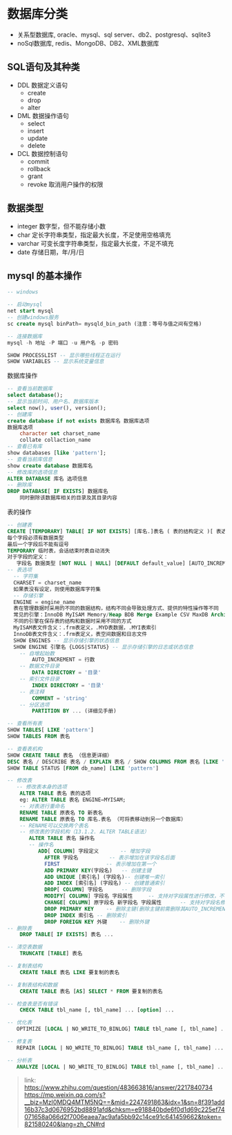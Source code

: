 # 数据库分类

- 关系型数据库, oracle、mysql、sql server、db2、postgresql、sqlite3
- noSql数据库, redis、MongoDB、DB2、XML数据库

## SQL语句及其种类

- DDL 数据定义语句
  - create
  - drop
  - alter
- DML 数据操作语句
  - select
  - insert
  - update
  - delete
- DCL 数据控制语句
  - commit
  - rollback
  - grant
  - revoke  取消用户操作的权限

## 数据类型

- integer  数字型，但不能存储小数
- char  定长字符串类型，指定最大长度，不足使用空格填充
- varchar   可变长度字符串类型，指定最大长度，不足不填充
- date  存储日期，年/月/日 

## mysql 的基本操作

```sql
-- windows

-- 启动mysql
net start mysql
-- 创建windows服务
sc create mysql binPath= mysqld_bin_path (注意：等号与值之间有空格)

-- 连接数据库
mysql -h 地址 -P 端口 -u 用户名 -p 密码

SHOW PROCESSLIST -- 显示哪些线程正在运行
SHOW VARIABLES -- 显示系统变量信息

```

数据库操作
```sql
-- 查看当前数据库
select database();
-- 显示当前时间、用户名、数据库版本
select now(), user(), version();
-- 创建库
create database if not exists 数据库名 数据库选项
数据库选项
    character set charset_name
    collate collaction_name
-- 查看已有库
show databases [like 'pattern'];
-- 查看当前库信息
show create database 数据库名
-- 修改库的选项信息
ALTER DATABASE 库名 选项信息
-- 删除库
DROP DATABASE[ IF EXISTS] 数据库名
    同时删除该数据库相关的目录及其目录内容


```

表的操作

```sql
-- 创建表
CREATE [TEMPORARY] TABLE[ IF NOT EXISTS] [库名.]表名 ( 表的结构定义 )[ 表选项]
每个字段必须有数据类型
最后一个字段后不能有逗号
TEMPORARY 临时表，会话结束时表自动消失
对于字段的定义：
   字段名 数据类型 [NOT NULL | NULL] [DEFAULT default_value] [AUTO_INCREMENT] [UNIQUE [KEY] | [PRIMARY] KEY] [COMMENT 'string']
-- 表选项
  -- 字符集
  CHARSET = charset_name
  如果表没有设定，则使用数据库字符集
  -- 存储引擎
  ENGINE = engine_name
  表在管理数据时采用的不同的数据结构，结构不同会导致处理方式、提供的特性操作等不同
  常见的引擎：InnoDB MyISAM Memory/Heap BDB Merge Example CSV MaxDB Archive
  不同的引擎在保存表的结构和数据时采用不同的方式
  MyISAM表文件含义：.frm表定义，.MYD表数据，.MYI表索引
  InnoDB表文件含义：.frm表定义，表空间数据和日志文件
  SHOW ENGINES -- 显示存储引擎的状态信息
  SHOW ENGINE 引擎名 {LOGS|STATUS} -- 显示存储引擎的日志或状态信息
    -- 自增起始数
        AUTO_INCREMENT = 行数
    -- 数据文件目录
        DATA DIRECTORY = '目录'
    -- 索引文件目录
        INDEX DIRECTORY = '目录'
    -- 表注释
        COMMENT = 'string'
    -- 分区选项
        PARTITION BY ... (详细见手册)

-- 查看所有表
SHOW TABLES[ LIKE 'pattern']
SHOW TABLES FROM 表名

-- 查看表机构
SHOW CREATE TABLE 表名 （信息更详细）
DESC 表名 / DESCRIBE 表名 / EXPLAIN 表名 / SHOW COLUMNS FROM 表名 [LIKE 'PATTERN']
SHOW TABLE STATUS [FROM db_name] [LIKE 'pattern']

-- 修改表
   -- 修改表本身的选项
    ALTER TABLE 表名 表的选项
    eg: ALTER TABLE 表名 ENGINE=MYISAM;
    -- 对表进行重命名
    RENAME TABLE 原表名 TO 新表名
    RENAME TABLE 原表名 TO 库名.表名 （可将表移动到另一个数据库）
    -- RENAME可以交换两个表名
    -- 修改表的字段机构（13.1.2. ALTER TABLE语法）
       ALTER TABLE 表名 操作名
       -- 操作名
          ADD[ COLUMN] 字段定义       -- 增加字段
            AFTER 字段名          -- 表示增加在该字段名后面
            FIRST               -- 表示增加在第一个
            ADD PRIMARY KEY(字段名)   -- 创建主键
            ADD UNIQUE [索引名] (字段名)-- 创建唯一索引
            ADD INDEX [索引名] (字段名) -- 创建普通索引
            DROP[ COLUMN] 字段名      -- 删除字段
            MODIFY[ COLUMN] 字段名 字段属性     -- 支持对字段属性进行修改，不能修改字段名(所有原有属性也需写上)
            CHANGE[ COLUMN] 原字段名 新字段名 字段属性      -- 支持对字段名修改
            DROP PRIMARY KEY    -- 删除主键(删除主键前需删除其AUTO_INCREMENT属性)
            DROP INDEX 索引名 -- 删除索引
            DROP FOREIGN KEY 外键    -- 删除外键
-- 删除表
    DROP TABLE[ IF EXISTS] 表名 ...

-- 清空表数据
    TRUNCATE [TABLE] 表名

-- 复制表结构
    CREATE TABLE 表名 LIKE 要复制的表名

-- 复制表结构和数据
    CREATE TABLE 表名 [AS] SELECT * FROM 要复制的表名

-- 检查表是否有错误
    CHECK TABLE tbl_name [, tbl_name] ... [option] ...

-- 优化表
   OPTIMIZE [LOCAL | NO_WRITE_TO_BINLOG] TABLE tbl_name [, tbl_name] ...

-- 修复表
   REPAIR [LOCAL | NO_WRITE_TO_BINLOG] TABLE tbl_name [, tbl_name] ... [QUICK] [EXTENDED] [USE_FRM]

-- 分析表
   ANALYZE [LOCAL | NO_WRITE_TO_BINLOG] TABLE tbl_name [, tbl_name] ...
```


> link: https://www.zhihu.com/question/483663816/answer/2217840734
> https://mp.weixin.qq.com/s?__biz=MzI0MDQ4MTM5NQ==&mid=2247491863&idx=1&sn=8f391add16b37c3d0676952bd8891afd&chksm=e918840bde6f0d1d69c225ef74071658a066d2f7006eaea7ac9afa5bb92c14ce91c641459662&token=821580240&lang=zh_CN#rd

